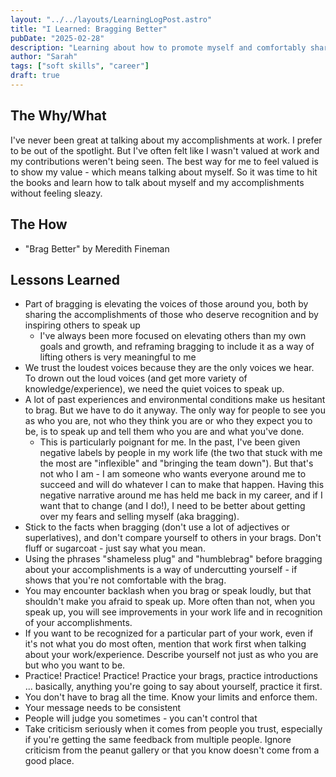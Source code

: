 ```yaml
---
layout: "../../layouts/LearningLogPost.astro"
title: "I Learned: Bragging Better"
pubDate: "2025-02-28"
description: "Learning about how to promote myself and comfortably share my achievements."
author: "Sarah"
tags: ["soft skills", "career"]
draft: true
---
```


## The Why/What

I've never been great at talking about my accomplishments at work. I prefer to be out of the spotlight. But I've often felt like I wasn't valued at work and my contributions weren't being seen. The best way for me to feel valued is to show my value - which means talking about myself. So it was time to hit the books and learn how to talk about myself and my accomplishments without feeling sleazy.

## The How

- "Brag Better" by Meredith Fineman

## Lessons Learned

- Part of bragging is elevating the voices of those around you, both by sharing the accomplishments of those who deserve recognition and by inspiring others to speak up
  - I've always been more focused on elevating others than my own goals and growth, and reframing bragging to include it as a way of lifting others is very meaningful to me
- We trust the loudest voices because they are the only voices we hear. To drown out the loud voices (and get more variety of knowledge/experience), we need the quiet voices to speak up.
- A lot of past experiences and environmental conditions make us hesitant to brag. But we have to do it anyway. The only way for people to see you as who you are, not who they think you are or who they expect you to be, is to speak up and tell them who you are and what you've done.
  - This is particularly poignant for me. In the past, I've been given negative labels by people in my work life (the two that stuck with me the most are "inflexible" and "bringing the team down"). But that's not who I am - I am someone who wants everyone around me to succeed and will do whatever I can to make that happen. Having this negative narrative around me has held me back in my career, and if I want that to change (and I do!), I need to be better about getting over my fears and selling myself (aka bragging).
- Stick to the facts when bragging (don't use a lot of adjectives or superlatives), and don't compare yourself to others in your brags. Don't fluff or sugarcoat - just say what you mean.
- Using the phrases "shameless plug" and "humblebrag" before bragging about your accomplishments is a way of undercutting yourself - if shows that you're not comfortable with the brag.
- You may encounter backlash when you brag or speak loudly, but that shouldn't make you afraid to speak up. More often than not, when you speak up, you will see improvements in your work life and in recognition of your accomplishments.
- If you want to be recognized for a particular part of your work, even if it's not what you do most often, mention that work first when talking about your work/experience. Describe yourself not just as who you are but who you want to be.
- Practice! Practice! Practice! Practice your brags, practice introductions ... basically, anything you're going to say about yourself, practice it first.
- You don't have to brag all the time. Know your limits and enforce them.
- Your message needs to be consistent
- People will judge you sometimes - you can't control that
- Take criticism seriously when it comes from people you trust, especially if you're getting the same feedback from multiple people. Ignore criticism from the peanut gallery or that you know doesn't come from a good place.
